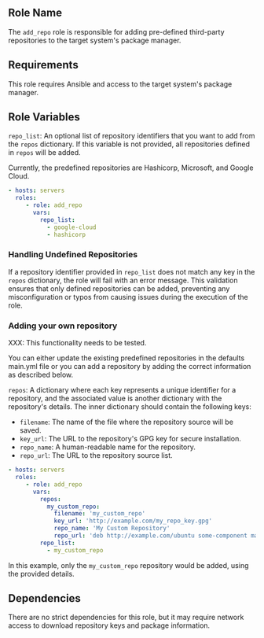 ## Role Name

The `add_repo` role is responsible for adding pre-defined third-party
repositories to the target system's package manager.

## Requirements

This role requires Ansible and access to the target system's package manager.

## Role Variables

`repo_list`: An optional list of repository identifiers that you want to add
from the `repos` dictionary. If this variable is not provided, all
repositories defined in `repos` will be added.

Currently, the predefined repositories are Hashicorp, Microsoft, and Google
Cloud.

```yaml
- hosts: servers
  roles:
     - role: add_repo
       vars:
         repo_list:
           - google-cloud
           - hashicorp
```

### Handling Undefined Repositories

If a repository identifier provided in `repo_list` does not match any key in
the `repos` dictionary, the role will fail with an error message. This
validation ensures that only defined repositories can be added, preventing any
misconfiguration or typos from causing issues during the execution of the
role.

### Adding your own repository

XXX: This functionality needs to be tested.

You can either update the existing predefined repositories in the defaults
main.yml file or you can add a repository by adding the correct information as
described below.

`repos`: A dictionary where each key represents a unique identifier for
a repository, and the associated value is another dictionary with the
repository's details. The inner dictionary should contain the following keys:

- `filename`: The name of the file where the repository source will be saved.
- `key_url`: The URL to the repository's GPG key for secure installation.
- `repo_name`: A human-readable name for the repository.
- `repo_url`: The URL to the repository source list.

```yaml
- hosts: servers
  roles:
     - role: add_repo
       vars:
         repos:
           my_custom_repo:
             filename: 'my_custom_repo'
             key_url: 'http://example.com/my_repo_key.gpg'
             repo_name: 'My Custom Repository'
             repo_url: 'deb http://example.com/ubuntu some-component main'
         repo_list:
           - my_custom_repo
```

In this example, only the `my_custom_repo` repository would be added, using
the provided details.

## Dependencies

There are no strict dependencies for this role, but it may require network
access to download repository keys and package information.
